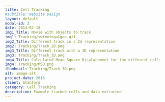 ```yaml
---
title: Cell Tracking
#subtitle: Website Design
layout: default
modal-id: 2
date: 2014-07-18
img1_Title: Movie with objects to track
img1: Tracking/swimmingalgae.gif
img2_Title: Different track in a 2d representation
img2: Tracking/Track_2D.png
img3_Title: Different track with a 3D representation
img3: Tracking/Track_3D.png
img4_Title: Calculated Mean Square Displacement for the different cells
img4: Tracking/MSD.png
thumbnail: Tracking/Track_3D.png
alt: image-alt
project-date: 2016
client: Stanford
category: Cell Tracking
description: Example tracked cells and data extracted
---
```

